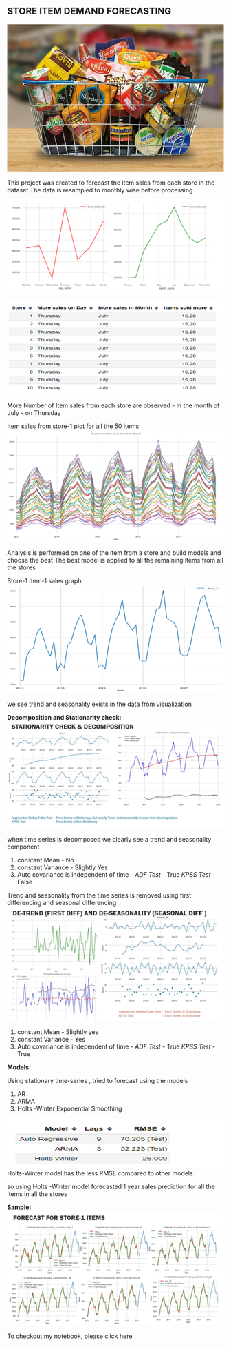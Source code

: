 
## STORE ITEM DEMAND FORECASTING

![Wait Lets Understand](https://github.com/gsraditya2105/Python-MachineLearning-Projects/blob/main/Store_Item_Demand_Forecast/store.jpg?raw=true)

This project was created  to forecast the item sales from each store in the dataset
The data is resampled to monthly wise before processing 

![month_day_moreitemssold](https://github.com/gsraditya2105/Python-MachineLearning-Projects/blob/main/Store_Item_Demand_Forecast/Images/Picture1.png?raw=true)

![enter image description here](https://github.com/gsraditya2105/Python-MachineLearning-Projects/blob/main/Store_Item_Demand_Forecast/Images/Picture2.png?raw=true)

More Number of Item sales from each store are observed 
	 - In the month of July
	 - on Thursday

Item sales from store-1 plot for all the 50 items
![enter image description here](https://github.com/gsraditya2105/Python-MachineLearning-Projects/blob/main/Store_Item_Demand_Forecast/Images/Picture3.png?raw=true)

Analysis is performed on one of the item from a store and build models and choose the best 
The best model is applied to all the remaining items from all the stores

Store-1 Item-1 sales graph
![enter image description here](https://github.com/gsraditya2105/Python-MachineLearning-Projects/blob/main/Store_Item_Demand_Forecast/Images/Picture4.png?raw=true)

we see trend and seasonality exists in the data from visualization 

**Decomposition and Stationarity check:**
![enter image description here](https://github.com/gsraditya2105/Python-MachineLearning-Projects/blob/main/Store_Item_Demand_Forecast/Images/Picture5.JPG?raw=true)

when time series is decomposed we clearly see a trend and seasonality component 
1. constant Mean - No
2. constant Variance - Slightly Yes
3. Auto covariance is independent of time - *ADF Test* - True  *KPSS Test* - False

Trend and seasonality from the time series is removed using first differencing and seasonal differencing 
![enter image description here](https://github.com/gsraditya2105/Python-MachineLearning-Projects/blob/main/Store_Item_Demand_Forecast/Images/Picture6.JPG?raw=true)

 1. constant Mean - Slightly yes
 2. constant Variance - Yes
 3. Auto covariance is independent of time - *ADF Test* - True  *KPSS Test* - True

**Models:**

Using stationary time-series , tried to forecast using the models

 1. AR
 2. ARMA
 3. Holts -Winter Exponential Smoothing
 
 ![enter image description here](https://github.com/gsraditya2105/Python-MachineLearning-Projects/blob/main/Store_Item_Demand_Forecast/Images/Picture8.png?raw=true)
Holts-Winter model has the less RMSE compared to other models 

so using Holts -Winter model forecasted 1 year sales prediction for all the items in all the stores 

**Sample:**
![enter image description here](https://github.com/gsraditya2105/Python-MachineLearning-Projects/blob/main/Store_Item_Demand_Forecast/Images/Picture9.JPG?raw=true)

To checkout my notebook, please click [here](https://github.com/gsraditya2105/Python-MachineLearning-Projects/blob/main/Store_Item_Demand_Forecast/ML_2_Store_Data_Forecast.ipynb)


